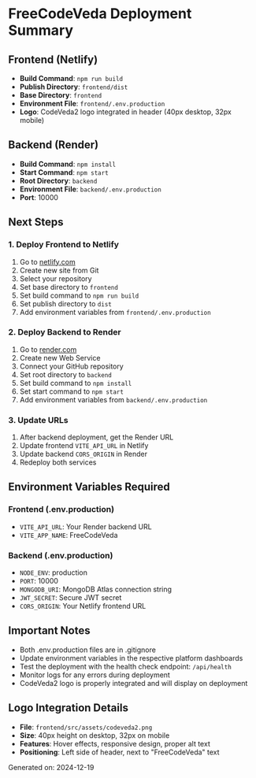 # FreeCodeVeda Deployment Summary

## Frontend (Netlify)

- **Build Command**: `npm run build`
- **Publish Directory**: `frontend/dist`
- **Base Directory**: `frontend`
- **Environment File**: `frontend/.env.production`
- **Logo**: CodeVeda2 logo integrated in header (40px desktop, 32px mobile)

## Backend (Render)

- **Build Command**: `npm install`
- **Start Command**: `npm start`
- **Root Directory**: `backend`
- **Environment File**: `backend/.env.production`
- **Port**: 10000

## Next Steps

### 1. Deploy Frontend to Netlify

1. Go to [netlify.com](https://netlify.com)
2. Create new site from Git
3. Select your repository
4. Set base directory to `frontend`
5. Set build command to `npm run build`
6. Set publish directory to `dist`
7. Add environment variables from `frontend/.env.production`

### 2. Deploy Backend to Render

1. Go to [render.com](https://render.com)
2. Create new Web Service
3. Connect your GitHub repository
4. Set root directory to `backend`
5. Set build command to `npm install`
6. Set start command to `npm start`
7. Add environment variables from `backend/.env.production`

### 3. Update URLs

1. After backend deployment, get the Render URL
2. Update frontend `VITE_API_URL` in Netlify
3. Update backend `CORS_ORIGIN` in Render
4. Redeploy both services

## Environment Variables Required

### Frontend (.env.production)

- `VITE_API_URL`: Your Render backend URL
- `VITE_APP_NAME`: FreeCodeVeda

### Backend (.env.production)

- `NODE_ENV`: production
- `PORT`: 10000
- `MONGODB_URI`: MongoDB Atlas connection string
- `JWT_SECRET`: Secure JWT secret
- `CORS_ORIGIN`: Your Netlify frontend URL

## Important Notes

- Both .env.production files are in .gitignore
- Update environment variables in the respective platform dashboards
- Test the deployment with the health check endpoint: `/api/health`
- Monitor logs for any errors during deployment
- CodeVeda2 logo is properly integrated and will display on deployment

## Logo Integration Details

- **File**: `frontend/src/assets/codeveda2.png`
- **Size**: 40px height on desktop, 32px on mobile
- **Features**: Hover effects, responsive design, proper alt text
- **Positioning**: Left side of header, next to "FreeCodeVeda" text

Generated on: 2024-12-19
